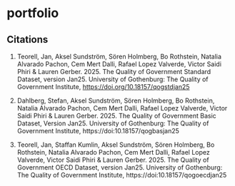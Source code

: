 # portfolio

## Citations

1. Teorell, Jan, Aksel Sundström, Sören Holmberg, Bo Rothstein, Natalia Alvarado Pachon, Cem Mert Dalli, Rafael Lopez Valverde, Victor Saidi Phiri & Lauren Gerber. 2025. The Quality of Government Standard Dataset, version Jan25. University of Gothenburg: The Quality of Government Institute, https://doi.org/10.18157/qogstdjan25  


3. Dahlberg, Stefan, Aksel Sundström, Sören Holmberg, Bo Rothstein, Natalia Alvarado Pachon, Cem Mert Dalli, Rafael Lopez Valverde, Victor Saidi Phiri & Lauren Gerber. 2025. The Quality of Government Basic Dataset, Version Jan25. University of Gothenburg: The Quality of Government Institute, https://doi:10.18157/qogbasjan25


4. Teorell, Jan, Staffan Kumlin, Aksel Sundström, Sören Holmberg, Bo Rothstein, Natalia Alvarado Pachon, Cem Mert Dalli, Rafael Lopez Valverde, Victor Saidi Phiri & Lauren Gerber. 2025. The Quality of Government OECD Dataset, version Jan25. University of Gothenburg: The Quality of Government Institute, https://doi:10.18157/qogoecdjan25 
